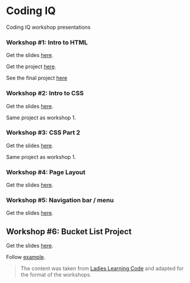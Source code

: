 # Coding IQ
Coding IQ workshop presentations

### Workshop #1: Intro to HTML
Get the slides [here](https://sweetiq.github.io/coding-iq/workshop1/slides.html).

Get the project [here](https://github.com/SweetIQ/coding-iq/archive/workshop1.zip).

See the final project [here](https://sweetiq.github.io/coding-iq/workshop1/project/reference/final.html)

### Workshop #2: Intro to CSS
Get the slides [here](https://sweetiq.github.io/coding-iq/workshop2/slides.html).

Same project as workshop 1.

### Workshop #3: CSS Part 2
Get the slides [here](https://sweetiq.github.io/coding-iq/workshop3/slides.html).

Same project as workshop 1.

### Workshop #4: Page Layout
Get the slides [here](https://sweetiq.github.io/coding-iq/workshop4/slides.html).

### Workshop #5: Navigation bar / menu
Get the slides [here](https://sweetiq.github.io/coding-iq/workshop5/slides.html).

## Workshop #6: Bucket List Project
Get the slides [here](https://sweetiq.github.io/coding-iq/workshop6/slides.html).

Follow [example](https://sweetiq.github.io/coding-iq/workshop6/project/travel.html).


> The content was taken from [Ladies Learning Code](https://github.com/ladieslearningcode) and adapted for the format of the workshops.